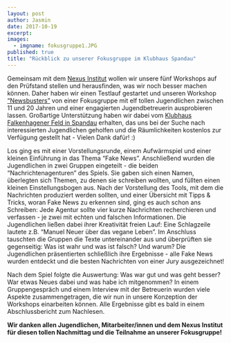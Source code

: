 ```yaml
---
layout: post
author: Jasmin
date: 2017-10-19
excerpt: 
images:
  - imgname: fokusgruppe1.JPG
published: true
title: "Rückblick zu unserer Fokusgruppe im Klubhaus Spandau"
---
```

Gemeinsam mit dem [Nexus Institut](http://www.nexusinstitut.de/) wollen wir unsere fünf Workshops auf den Prüfstand stellen und herausfinden, was wir noch besser machen können. Daher haben wir einen Testlauf gestartet und unseren Workshop [“Newsbusters”](https://demokratielabore.de/angebote/) von einer Fokusgruppe mit elf tollen Jugendlichen zwischen 11 und 20 Jahren und einer engagierten Jugendbetreuerin ausprobieren lassen. Großartige Unterstützung haben wir dabei vom [Klubhaus Falkenhagener Feld in Spandau](http://klubhaus-spandau.de/) erhalten, das uns bei der Suche nach interessierten Jugendlichen geholfen und die Räumlichkeiten kostenlos zur Verfügung gestellt hat - Vielen Dank dafür! :)

Los ging es mit einer Vorstellungsrunde, einem Aufwärmspiel und einer kleinen Einführung in das Thema “Fake News”. Anschließend wurden die Jugendlichen in zwei Gruppen eingeteilt - die beiden “Nachrichtenagenturen” des Spiels. Sie gaben sich einen Namen, überlegten sich Themen, zu denen sie schreiben wollten, und füllten einen kleinen Einstellungsbogen aus. Nach der Vorstellung des Tools, mit dem die Nachrichten produziert werden sollten, und einer Übersicht mit Tipps & Tricks, woran Fake News zu erkennen sind, ging es auch schon ans Schreiben: Jede Agentur sollte vier kurze Nachrichten recherchieren und verfassen - je zwei mit echten und falschen Informationen. Die Jugendlichen ließen dabei ihrer Kreativität freien Lauf: Eine Schlagzeile lautete z.B. “Manuel Neuer über das vegane Leben”. Im Anschluss tauschten die Gruppen die Texte untereinander aus und überprüften sie gegenseitig: Was ist wahr und was ist falsch? Und warum? Die Jugendlichen präsentierten schließlich ihre Ergebnisse - alle Fake News wurden entdeckt und die besten Nachrichten von einer Jury ausgezeichnet! 

Nach dem Spiel folgte die Auswertung: Was war gut und was geht besser? War etwas Neues dabei und was habe ich mitgenommen? In einem Gruppengespräch und einem Interview mit der Betreuerin wurden viele Aspekte zusammengetragen, die wir nun in unsere Konzeption der Workshops einarbeiten können. Alle Ergebnisse gibt es bald in einem Abschlussbericht zum Nachlesen.

**Wir danken allen Jugendlichen, Mitarbeiter/innen und dem Nexus Institut für diesen tollen Nachmittag und die Teilnahme an unserer Fokusgruppe!**
